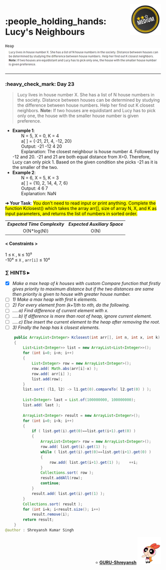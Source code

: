 <img align='right' src="https://github.com/guru-shreyansh/GeeksforGeeks-30-Days-of-Code/blob/main/!DOC!/Medium%233.png" width="100">
<h1>:people_holding_hands: Lucy's Neighbours</h1>

`Heap`
<img align='centre' src="https://github.com/guru-shreyansh/GeeksforGeeks-30-Days-of-Code/blob/main/Day%3C23%3E/D23.png">
________________________________________________________________________________________________________________________________________________________
<h3>:heavy_check_mark: Day 23</h3>
<blockquote>Lucy lives in house number X. She has a list of N house numbers in the society. Distance between houses can be determined by studying the difference between house numbers. Help her find out K closest neighbors.
<b>Note:</b> If two houses are equidistant and Lucy has to pick only one, the house with the smaller house number is given preference.</blockquote>

* **Example 1**:<br>
&emsp;&emsp;N = 5, X = 0, K = 4<br>
&emsp;&emsp;a[ ] = {-21, 21, 4, -12, 20}<br>
&emsp;&emsp;Output: -21 -12 4 20<br>
&emsp;&emsp;Explanation: The closest neighbour is house number 4. Followed by -12 and 20. -21 and 21 are both equal distance from X=0. Therefore, Lucy can only pick 1. Based on the given condition she picks -21 as it is the smaller of the two.<br>
* **Example 2**:<br>
&emsp;&emsp;N = 6, X = 5, K = 3<br>
&emsp;&emsp;a[ ] = {10, 2, 14, 4, 7, 6}<br>
&emsp;&emsp;Output: 4 6 7<br>
&emsp;&emsp;Explanation: NaN<br>

**➔ Your Task**:
<mark>You don't need to read input or print anything. Complete the function  Kclosest() which takes the array arr[], size of array N, X, and K as input parameters, and returns the list of numbers in sorted order.</mark>

<table align="center">
      <tr><td><em><b>Expected Time Complexity</td> <td><em><b>Expected Auxiliary Space</td></tr>
      <tr><td align="center">O(N*log(N))</td> <td align="center">O(N)</td></tr>
</table>

#### < Constraints >
1  ≤ ` K ` , ` N ` ≤  10⁵<br>
-10⁴  ≤ ` X ` , ` arr[i] ` ≤  10⁴

###      ∑ HINTS ▸
- [x] _Make a max heap of k houses with custom Compare function that firstly gives priority to maximum distance but if the two distances are same then priority is given to house with greater house number._
- [ ] _1) Make a max heap with first k elements._
- [ ] _2) For every element from (k+1)th to nth, do the following._
- [ ] _…..a) Find difference of current element with x._
- [ ] _…..b) If difference is more than root of heap, ignore current element._
- [ ] _…..c) Else insert the current element to the heap after removing the root._
- [ ] _3) Finally the heap has k closest elements._
```java
    public ArrayList<Integer> Kclosest(int arr[], int n, int x, int k) 
	{
	    List<List<Integer>> list = new ArrayList<List<Integer>>();
		for (int i=0; i<n; i++)
		{
		    List<Integer> row = new ArrayList<Integer>();
		    row.add( Math.abs(arr[i]-x) );
		    row.add( arr[i] );
		    list.add(row);
		}
		list.sort( (l1, l2) -> l1.get(0).compareTo( l2.get(0) ) );
		
		List<Integer> last = List.of(100000000, 100000000);
		list.add( last );
		
		ArrayList<Integer> result = new ArrayList<Integer>();
		for (int i=0; i<k; i++)
		{
		    if ( list.get(i).get(0)==list.get(i+1).get(0) )
		    {
		        ArrayList<Integer> row = new ArrayList<Integer>();
		        row.add( list.get(i).get(1) );
		        while ( list.get(i).get(0)==list.get(i+1).get(0) )
		        {
		            row.add( list.get(i+1).get(1) );    ++i;
		        }
		        Collections.sort( row );
		        result.addAll(row);
		        continue;
		    }
		    result.add( list.get(i).get(1) );
		}
		Collections.sort( result );
		for (int i=k; i<result.size(); i++)
		    result.remove(i);
		return result;
	}
@author : Shreyansh Kumar Singh
```
<p align="right"> ⭐️ <a href="https://github.com/GURU-Shreyansh" target="_blank"> <b>GURU-Shreyansh</b></a>
      <img src="https://github.com/guru-shreyansh/GeeksforGeeks-30-Days-of-Code/blob/main/!DOC!/GIF--Happy-Powerpuff-Girls-Qakyyrk1IKwuK8YtQ6.gif" width="75"> </p>
<!--
#GURU ツ
-->
